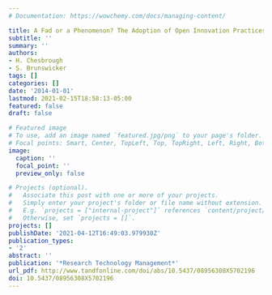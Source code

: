 ```yaml
---
# Documentation: https://wowchemy.com/docs/managing-content/

title: A Fad or a Phenomenon? The Adoption of Open Innovation Practices in Large Firms
subtitle: ''
summary: ''
authors:
- H. Chesbrough
- S. Brunswicker
tags: []
categories: []
date: '2014-01-01'
lastmod: 2021-02-15T18:58:13-05:00
featured: false
draft: false

# Featured image
# To use, add an image named `featured.jpg/png` to your page's folder.
# Focal points: Smart, Center, TopLeft, Top, TopRight, Left, Right, BottomLeft, Bottom, BottomRight.
image:
  caption: ''
  focal_point: ''
  preview_only: false

# Projects (optional).
#   Associate this post with one or more of your projects.
#   Simply enter your project's folder or file name without extension.
#   E.g. `projects = ["internal-project"]` references `content/project/deep-learning/index.md`.
#   Otherwise, set `projects = []`.
projects: []
publishDate: '2021-04-12T16:49:03.979930Z'
publication_types:
- '2'
abstract: ''
publication: '*Research Technology Management*'
url_pdf: http://www.tandfonline.com/doi/abs/10.5437/08956308X5702196
doi: 10.5437/08956308X5702196
---
```

